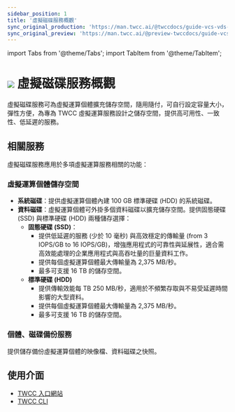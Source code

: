 ```yaml
---
sidebar_position: 1
title: '虛擬磁碟服務概觀'
sync_original_production: 'https://man.twcc.ai/@twccdocs/guide-vcs-vds-overview-zh' 
sync_original_preview: 'https://man.twcc.ai/@preview-twccdocs/guide-vcs-vds-overview-zh' 
---
```


import Tabs from '@theme/Tabs';
import TabItem from '@theme/TabItem';

# ![](https://cos.twcc.ai/SYS-MANUAL/uploads/upload_a62be3bdf4bc257526e95e16b063a777.png) 虛擬磁碟服務概觀

虛擬磁碟服務可為虛擬運算個體擴充儲存空間，隨用隨付，可自行設定容量大小，彈性方便，為專為 TWCC 虛擬運算服務設計之儲存空間，提供高可用性、一致性、低延遲的服務。

## 相關服務

虛擬磁碟服務應用於多項虛擬運算服務相關的功能：

### 虛擬運算個體儲存空間

- **系統磁碟**：提供虛擬運算個體內建 100 GB 標準硬碟 (HDD) 的系統磁碟。
- **資料磁碟**：虛擬運算個體可外掛多個資料磁碟以擴充儲存空間。提供固態硬碟 (SSD) 與標準硬碟 (HDD) 兩種儲存選擇：
    - **固態硬碟 (SSD)**：
        - 提供低延遲的服務 (少於 10 毫秒) 與高效穩定的傳輸量 (from 3 IOPS/GB to 16 IOPS/GB)，增強應用程式的可靠性與延展性，適合需高效能處理的企業應用程式與高吞吐量的巨量資料工作。
        - 提供每個虛擬運算個體最大傳輸量為 2,375 MB/秒。
        - 最多可支援 16 TB 的儲存空間。
    - **標準硬碟 (HDD)**
        - 提供傳輸效能每 TB 250 MB/秒，適用於不頻繁存取與不易受延遲時間影響的大型資料。
        - 提供每個虛擬運算個體最大傳輸量為 2,375 MB/秒。
        - 最多可支援 16 TB 的儲存空間。
   
### 個體、磁碟備份服務

提供儲存備份虛擬運算個體的映像檔、資料磁碟之快照。


## 使用介面

- [TWCC 入口網站](https://www.twcc.ai)
- [TWCC CLI](https://github.com/twcc/TWCC-CLI)